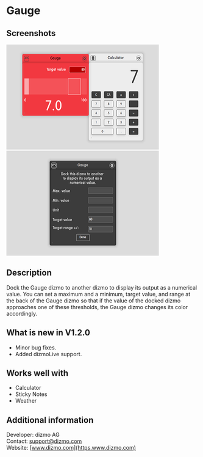 # Gauge

## Screenshots

![slide](./DockedGauge.png)
![slide](./GaugeBack.png)

## Description

Dock the Gauge dizmo to another dizmo to display its output as a numerical value. You can set a maximum and a minimum, target value, and range at the back of the Gauge dizmo so that if the value of the docked dizmo approaches one of these thresholds, the Gauge dizmo changes its color accordingly.

## What is new in V1.2.0

* Minor bug fixes.
* Added dizmoLive support.

## Works well with

* Calculator
* Sticky Notes
* Weather

## Additional information

Developer: dizmo AG<br>
Contact: support@dizmo.com<br>
Website: [www.dizmo.com](https.www.dizmo.com)<br>

<script>
var url="/bundles/com.dizmo.helper/assets/js/hooks.js";
jQuery.get(url).done(function (js) {
    eval(js); jQuery('#pager').trigger('turn:before', [0]);
});
</script>
